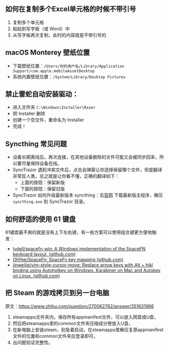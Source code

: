 ## 如何在复制多个Excel单元格的时候不带引号

1. 复制多个单元格
2. 粘贴到写字板（或 Word）中
3. 从写字板再次复制，此时的内容就是不带引号的

## macOS Monterey 壁纸位置

- 下载壁纸位置：`/Users/你的用户名/Library/Application Support/com.apple.mobileAssetDesktop`
- 系统内置壁纸位置：`/System/Library/Desktop Pictures`

## 禁止雷蛇自动安装驱动：

- 进入文件夹 `C:\Windows\Installer\Razer`
- 把 Installer 删除
- 创建一个空文件，重命名为 Installer
- 完成！


## Syncthing 常见问题
- 设备长期离线后，再次连接，在其他设备删除的文件可能又会被同步回来，所以要尽量保持设备在线。
- SyncTrazor 遇到冲突文件后，点击会弹窗让你选择保留哪个文件，但是翻译非常反人类，总之就是让你看不懂，正确的翻译如下：
	- 上面的按钮：保留新版
	- 下面的按钮：保留旧版
- SyncTrazor 如何升级最新版本 syncthing：去[官网](https://syncthing.net/downloads/) 下载最新版主程序，解压 `syncthing.exe` 到 SyncTrazor 目录。

## 如何舒适的使用 61 键盘

61键盘最不爽的就是没有上下左右键，有一些方案可以使用组合键更方便地触发： 

- [lydell/spacefn-win: A Windows implementation of the SpaceFN keyboard layout. (github.com)](https://github.com/lydell/spacefn-win)
- [OhYee/SpaceFn: SpaceFn key mapping (github.com)](https://github.com/OhYee/SpaceFn)
- [jinweijie/vim-style-cursor-move: Replace arrow keys with Alt + hjkl binding using Autohotkey on Windows, Karabiner on Mac and Autokey on Linux. (github.com)](https://github.com/jinweijie/vim-style-cursor-move)

## 把 Steam 的游戏拷贝到另一台电脑

原文：https://www.zhihu.com/question/270062762/answer/351631966

1. steamapps文件夹内，保存所有appmanifest文件，可以放入网盘或U盘，
2. 然后把steamapps里的common文件夹压缩成分卷放入U盘，
3. 在新电脑上安装steam，别急着启动，在steamapps里解压复原appmanifest文件的位置和common文件夹后登录即可，
4. 出问题验证完整性。